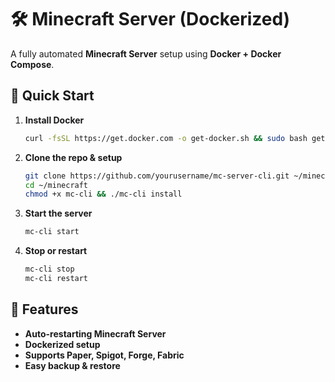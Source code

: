 # 🛠️ Minecraft Server (Dockerized)
A fully automated **Minecraft Server** setup using **Docker + Docker Compose**.

## 🚀 Quick Start
1. **Install Docker**
   ```bash
   curl -fsSL https://get.docker.com -o get-docker.sh && sudo bash get-docker.sh
   ```

2. **Clone the repo & setup**
   ```bash
   git clone https://github.com/yourusername/mc-server-cli.git ~/minecraft
   cd ~/minecraft
   chmod +x mc-cli && ./mc-cli install
   ```

3. **Start the server**
   ```bash
   mc-cli start
   ```

4. **Stop or restart**
   ```bash
   mc-cli stop
   mc-cli restart
   ```

## 📌 Features
- **Auto-restarting Minecraft Server**
- **Dockerized setup**
- **Supports Paper, Spigot, Forge, Fabric**
- **Easy backup & restore**
